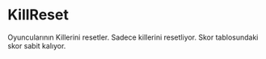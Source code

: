 # KillReset
Oyuncularının Killerini resetler. Sadece killerini resetliyor. Skor tablosundaki skor sabit kalıyor.
